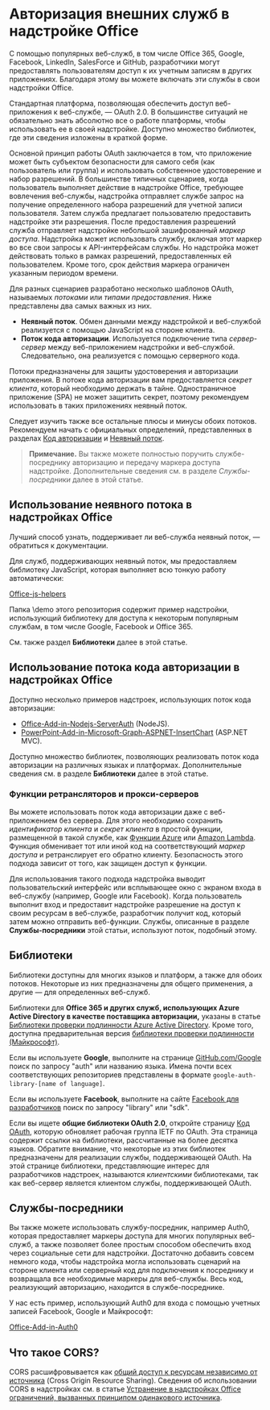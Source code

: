 # Авторизация внешних служб в надстройке Office

С помощью популярных веб-служб, в том числе Office 365, Google, Facebook, LinkedIn, SalesForce и GitHub, разработчики могут предоставлять пользователям доступ к их учетным записям в других приложениях. Благодаря этому вы можете включать эти службы в свои надстройки Office. 

Стандартная платформа, позволяющая обеспечить доступ веб-приложения к веб-службе, — OAuth 2.0. В большинстве ситуаций не обязательно знать абсолютно все о работе платформы, чтобы использовать ее в своей надстройке. Доступно множество библиотек, где эти сведения изложены в краткой форме.

Основной принцип работы OAuth заключается в том, что приложение может быть субъектом безопасности для самого себя (как пользователь или группа) и использовать собственное удостоверение и набор разрешений. В большинстве типичных сценариев, когда пользователь выполняет действие в надстройке Office, требующее вовлечения веб-службы, надстройка отправляет службе запрос на получение определенного набора разрешений для учетной записи пользователя. Затем служба предлагает пользователю предоставить надстройке эти разрешения. После предоставления разрешений служба отправляет надстройке небольшой зашифрованный *маркер доступа*. Надстройка может использовать службу, включая этот маркер во все свои запросы к API-интерфейсам службы. Но надстройка может действовать только в рамках разрешений, предоставленных ей пользователем. Кроме того, срок действия маркера ограничен указанным периодом времени.

Для разных сценариев разработано несколько шаблонов OAuth, называемых *потоками* или *типами предоставления*. Ниже представлены два самых важных из них.

- **Неявный поток**. Обмен данными между надстройкой и веб-службой реализуется с помощью JavaScript на стороне клиента.
- **Поток кода авторизации**. Используется подключение типа *сервер-сервер* между веб-приложением надстройки и веб-службой. Следовательно, она реализуется с помощью серверного кода.

Потоки предназначены для защиты удостоверения и авторизации приложения. В потоке кода авторизации вам предоставляется *секрет клиента*, который необходимо держать в тайне. Одностраничное приложение (SPA) не может защитить секрет, поэтому рекомендуем использовать в таких приложениях неявный поток. 

Следует изучить также все остальные плюсы и минусы обоих потоков. Рекомендуем начать с официальных определений, представленных в разделах [Код авторизации](https://tools.ietf.org/html/rfc6749#section-1.3.1) и [Неявный поток](https://tools.ietf.org/html/rfc6749#section-1.3.2). 

>**Примечание.** Вы также можете полностью поручить службе-посреднику авторизацию и передачу маркера доступа надстройке. Дополнительные сведения см. в разделе *Службы-посредники* далее в этой статье.

## Использование неявного потока в надстройках Office
Лучший способ узнать, поддерживает ли веб-служба неявный поток, — обратиться к документации.

Для служб, поддерживающих неявный поток, мы предоставляем библиотеку JavaScript, которая выполняет всю тонкую работу автоматически:

[Office-js-helpers](https://github.com/OfficeDev/office-js-helpers)

Папка \demo этого репозитория содержит пример надстройки, использующий библиотеку для доступа к некоторым популярным службам, в том числе Google, Facebook и Office 365.

См. также раздел **Библиотеки** далее в этой статье.

## Использование потока кода авторизации в надстройках Office

Доступно несколько примеров надстроек, использующих поток кода авторизации:

- [Office-Add-in-Nodejs-ServerAuth](https://github.com/OfficeDev/Office-Add-in-Nodejs-ServerAuth) (NodeJS).
- [PowerPoint-Add-in-Microsoft-Graph-ASPNET-InsertChart](https://github.com/OfficeDev/PowerPoint-Add-in-Microsoft-Graph-ASPNET-InsertChart) (ASP.NET MVC).

Доступно множество библиотек, позволяющих реализовать поток кода авторизации на различных языках и платформах. Дополнительные сведения см. в разделе **Библиотеки** далее в этой статье.

### Функции ретрансляторов и прокси-серверов

Вы можете использовать поток кода авторизации даже с веб-приложением без сервера. Для этого необходимо сохранить *идентификатор клиента* и *секрет клиента* в простой функции, размещенной в такой службе, как [Функции Azure](https://azure.microsoft.com/en-us/services/functions) или [Amazon Lambda](https://aws.amazon.com/lambda).
Функция обменивает тот или иной код на соответствующий *маркер доступа* и ретранслирует его обратно клиенту. Безопасность этого подхода зависит от того, как защищен доступ к функции.

Для использования такого подхода надстройка выводит пользовательский интерфейс или всплывающее окно с экраном входа в веб-службу (например, Google или Facebook). Когда пользователь выполнит вход и предоставит надстройке разрешение на доступ к своим ресурсам в веб-службе, разработчик получит код, который затем можно отправить веб-функции. Службы, описанные в разделе **Службы-посредники** этой статьи, используют поток, подобный этому. 

## Библиотеки

Библиотеки доступны для многих языков и платформ, а также для обоих потоков. Некоторые из них предназначены для общего применения, а другие — для определенных веб-служб. 

Библиотеки для **Office 365 и других служб, использующих Azure Active Directory в качестве поставщика авторизации,** указаны в статье [Библиотеки проверки подлинности Azure Active Directory](https://azure.microsoft.com/en-us/documentation/articles/active-directory-authentication-libraries/). Кроме того, доступна предварительная версия [библиотеки проверки подлинности (Майкрософт)](https://www.nuget.org/packages/Microsoft.Identity.Client).

Если вы используете **Google**, выполните на странице [GitHub.com/Google](https://github.com/google) поиск по запросу "auth" или названию языка. Имена почти всех соответствующих репозиториев представлены в формате `google-auth-library-[name of language]`.

Если вы используете **Facebook**, выполните на сайте [Facebook для разработчиков](https://developers.facebook.com) поиск по запросу "library" или "sdk". 

Если вы ищете **общие библиотеки OAuth 2.0**, откройте страницу [Код OAuth](http://oauth.net/code/), которую обновляет рабочая группа IETF по OAuth. Эта страница содержит ссылки на библиотеки, рассчитанные на более десятка языков. Обратите внимание, что некоторые из этих библиотек предназначены для реализации службы, поддерживающей OAuth. На этой странице библиотеки, представляющие интерес для разработчиков надстроек, называются *клиентскими* библиотеками, так как веб-сервер является клиентом службы, поддерживающей OAuth.

## Службы-посредники

Вы также можете использовать службу-посредник, например Auth0, которая предоставляет маркеры доступа для многих популярных веб-служб, а также позволяет более простым способом обеспечить вход через социальные сети для надстройки. Достаточно добавить совсем немного кода, чтобы надстройка могла использовать сценарий на стороне клиента или серверный код для подключения к посреднику и возвращала все необходимые маркеры для веб-службы. Весь код, реализующий авторизацию, находится в службе-посреднике. 

У нас есть пример, использующий Auth0 для входа с помощью учетных записей Facebook, Google и Майкрософт:

[Office-Add-in-Auth0](https://github.com/OfficeDev/Office-Add-in-Auth0)

## Что такое CORS?

CORS расшифровывается как [общий доступ к ресурсам независимо от источника](https://developer.mozilla.org/en-US/docs/Web/HTTP/Access_control_CORS) (Cross Origin Resource Sharing). Сведения об использовании CORS в надстройках см. в статье [Устранение в надстройках Office ограничений, вызванных принципом одинакового источника](http://dev.office.com/docs/add-ins/develop/addressing-same-origin-policy-limitations).

